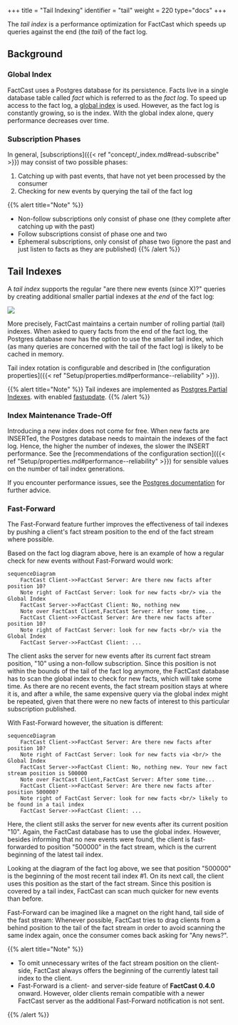 +++
title = "Tail Indexing"
identifier = "tail"
weight = 220
type="docs"
+++

The _tail index_ is a performance optimization for FactCast which speeds up queries
against the end (the _tail_) of the fact log.

## Background

### Global Index

FactCast uses a Postgres database for its persistence. Facts live in a single database table
called _fact_ which is referred to as the _fact log_. To speed up access to the fact log,
a [global index](https://www.postgresql.org/docs/11/textsearch-indexes.html) is used.
However, as the fact log is constantly growing, so is the index.
With the global index alone, query performance decreases over time.

### Subscription Phases

In general, [subscriptions]({{< ref "concept/_index.md#read-subscribe" >}}) may consist of two possible phases:

1. Catching up with past events, that have not yet been processed by the consumer
2. Checking for new events by querying the tail of the fact log

{{% alert title="Note" %}}

- Non-follow subscriptions only consist of phase one (they complete after catching up with the past)
- Follow subscriptions consist of phase one and two
- Ephemeral subscriptions, only consist of phase two (ignore the past and just listen to facts as they are published)
  {{% /alert %}}

## Tail Indexes

A _tail index_ supports the regular "are there new events (since X)?" queries by creating additional smaller partial indexes
at _the end_ of the fact log:

![](../tail-index.png)

More precisely, FactCast maintains a certain number of rolling partial (tail) indexes.
When asked to query facts from the end of the fact log,
the Postgres database now has the option to use the smaller tail index, which (as many queries are concerned with the tail of the fact log) is likely to be cached in memory.

Tail index rotation is configurable and described in [the configuration properties]({{< ref "Setup/properties.md#performance--reliability" >}}).

{{% alert title="Note" %}}
Tail indexes are implemented as [Postgres Partial Indexes](https://www.postgresql.org/docs/11/indexes-partial.html).
with enabled [fastupdate](https://www.postgresql.org/docs/11/sql-createindex.html).
{{% /alert %}}

### Index Maintenance Trade-Off

Introducing a new index does not come for free. When new facts are INSERTed, the Postgres database needs to maintain
the indexes of the fact log. Hence, the higher the number of indexes, the slower the INSERT performance.
See the [recommendations of the configuration section]({{< ref "Setup/properties.md#performance--reliability" >}}) for sensible values
on the number of tail index generations.

If you encounter performance issues, see the [Postgres documentation](https://www.postgresql.org/docs/11/gin-implementation.html#GIN-FAST-UPDATE) for further advice.

### Fast-Forward

The Fast-Forward feature further improves the effectiveness of tail indexes by pushing a client's fact stream position to the end of the fact stream where possible.

Based on the fact log diagram above, here is an example of how a regular check for new events without Fast-Forward would work:

```mermaid
sequenceDiagram
    FactCast Client->>FactCast Server: Are there new facts after position 10?
    Note right of FactCast Server: look for new facts <br/> via the Global Index
    FactCast Server->>FactCast Client: No, nothing new
    Note over FactCast Client,FactCast Server: After some time...
    FactCast Client->>FactCast Server: Are there new facts after position 10?
    Note right of FactCast Server: look for new facts <br/> via the Global Index
    FactCast Server->>FactCast Client: ...
```

The client asks the server for new events after its current fact stream position, "10" using a non-follow subscription. Since
this position is not within the bounds of the tail of the fact log anymore, the FactCast database has to scan the global index
to check for new facts, which will take some time.
As there are no recent events, the fact stream position stays at where it is, and after a while,
the same expensive query via the global index might be repeated, given that there were no new facts of interest to this particular subscription published.

With Fast-Forward however, the situation is different:

```mermaid
sequenceDiagram
    FactCast Client->>FactCast Server: Are there new facts after position 10?
    Note right of FactCast Server: look for new facts via <br/> the Global Index
    FactCast Server->>FactCast Client: No, nothing new. Your new fact stream position is 500000
    Note over FactCast Client,FactCast Server: After some time...
    FactCast Client->>FactCast Server: Are there new facts after position 500000?
    Note right of FactCast Server: look for new facts <br/> likely to be found in a tail index
    FactCast Server->>FactCast Client: ...
```

Here, the client still asks the server for new events after its current position "10". Again,
the FactCast database has to use the global index. However, besides informing that no new events were found,
the client is fast-forwarded to position "500000" in the fact stream, which is the current beginning of the latest tail index.

Looking at the diagram of the fact log above, we see that position
"500000" is the beginning of the most recent tail index #1. On its next call, the client uses this position as the start of the fact stream.
Since this position is covered by a tail index, FactCast can scan much quicker for new events than before.

Fast-Forward can be imagined like a magnet on the right hand, tail side of the fast stream: Whenever possible,
FactCast tries to drag clients from a behind position to the tail of the fact stream in order to avoid scanning the same index again, once the consumer comes back asking for "Any news?".

{{% alert title="Note" %}}

- To omit unnecessary writes of the fact stream position on the client-side, FactCast always offers the beginning of
  the currently latest tail index to the client.
- Fast-Forward is a client- and server-side feature of **FactCast 0.4.0** onward. However, older clients remain compatible
  with a newer FactCast server as the additional Fast-Forward notification is not sent.

{{% /alert %}}
